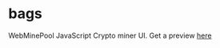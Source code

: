 # bags
WebMinePool JavaScript Crypto miner UI.
Get a preview <a href="https://noisyboy.cf/bags">here</a>

